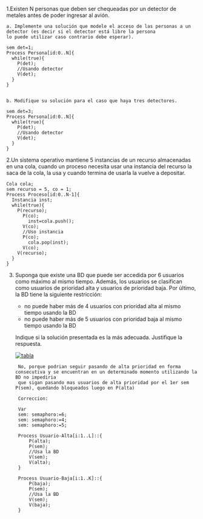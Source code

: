 1.Existen N personas que deben ser chequeadas por un detector de metales antes de poder ingresar al avión.

    a. Implemente una solución que modele el acceso de las personas a un detector (es decir si el detector está libre la persona 
    lo puede utilizar caso contrario debe esperar).

    sem det=1;                     
    Process Persona[id:0..N]{
      while(true){
        P(det);
        //Usando detector
        V(det);
      }
    }
    
    
    b. Modifique su solución para el caso que haya tres detectores. 
    
    sem det=3;                     
    Process Persona[id:0..N]{
      while(true){
        P(det);
        //Usando detector
        V(det);
      }
    }

2.Un sistema operativo mantiene 5 instancias de un recurso almacenadas en una cola, cuando un proceso necesita usar
una instancia del recurso la saca de la cola, la usa y cuando termina de usarla la vuelve a depositar.
   
    Cola cola;
    sem recurso = 5, co = 1;
    Process Proceso[id:0..N-1]{
      Instancia inst;
      while(true){
        P(recurso);
          P(co);
            inst=cola.push();
          V(co);
          //Uso instancia
          P(co);
            cola.pop(inst);
          V(co);
        V(recurso);
      }
    }
    
3. Suponga que existe una BD que puede ser accedida por 6 usuarios como máximo al mismo tiempo. 
Además, los usuarios se clasifican como usuarios de prioridad alta y usuarios de prioridad baja. Por último, la BD tiene la siguiente restricción:
    * no puede haber más de 4 usuarios con prioridad alta al mismo tiempo usando la BD
    * no puede haber más de 5 usuarios con prioridad baja al mismo tiempo usando la BD
    
   Indique si la solución presentada es la más adecuada. Justifique la respuesta. 

   [![tabla](https://github.com/annecchiniv/informatica-unlp/blob/master/3ER%20A%C3%91O/CONCURRENTE%20ATIC%202022/PRACTICA%202%20-%20SEMAFOROS/cuadro-ej3.PNG)]()

        No, porque podrian seguir pasando de alta prioridad en forma consecutiva y se encuentran en un determinado momento utilizando la BD no impediria
        que sigan pasando mas usuarios de alta prioridad por el 1er sem P(sem), quedando bloqueados luego en P(alta)
    
        Correccion: 
    
        Var 
        sem: semaphoro:=6;   
        sem: semaphoro:=4;
        sem: semaphoro:=5;
        
        Process Usuario-Alta[i:1..L]::{
            P(alta);
            P(sem);
            //Usa la BD
            V(sem);
            V(alta);
        }
    
        Process Usuario-Baja[i:1..K]::{
            P(baja);
            P(sem);
            //Usa la BD
            V(sem);
            V(baja);
        }
    
        


